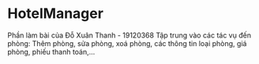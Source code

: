 # HotelManager
Phần làm bài của Đỗ Xuân Thanh - 19120368
Tập trung vào các tác vụ đến phòng: Thêm phòng, sửa phòng, xoá phòng, các thông tin loại phòng, giá phòng, phiếu thanh toán,...

